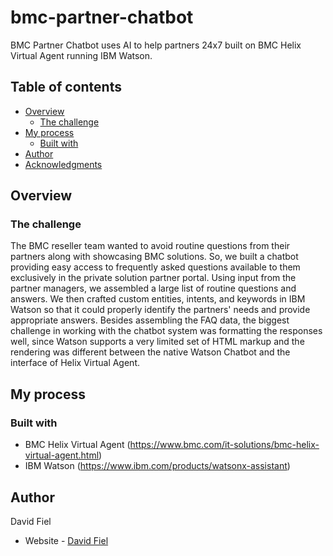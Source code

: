 # bmc-partner-chatbot
 BMC Partner Chatbot uses AI to help partners 24x7 built on BMC Helix Virtual Agent running IBM Watson.

## Table of contents

- [Overview](#overview)
  - [The challenge](#the-challenge)
- [My process](#my-process)
  - [Built with](#built-with)
- [Author](#author)
- [Acknowledgments](#acknowledgments)

## Overview

### The challenge

The BMC reseller team wanted to avoid routine questions from their partners along with showcasing BMC solutions. So, we built a chatbot providing easy access to frequently asked questions available to them exclusively in the private solution partner portal. Using input from the partner managers, we assembled a large list of routine questions and answers. We then crafted custom entities, intents, and keywords in IBM Watson so that it could properly identify the partners' needs and provide appropriate answers. Besides assembling the FAQ data, the biggest challenge in working with the chatbot system was formatting the responses well, since Watson supports a very limited set of HTML markup and the rendering was different between the native Watson Chatbot and the interface of Helix Virtual Agent.

## My process

### Built with

- BMC Helix Virtual Agent (https://www.bmc.com/it-solutions/bmc-helix-virtual-agent.html)
- IBM Watson (https://www.ibm.com/products/watsonx-assistant)

## Author

David Fiel

- Website - [David Fiel](https://fiel.us)
